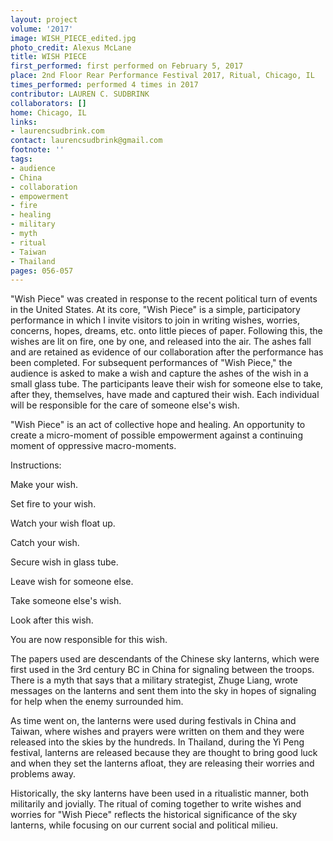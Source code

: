 ```yaml
---
layout: project
volume: '2017'
image: WISH_PIECE_edited.jpg
photo_credit: Alexus McLane
title: WISH PIECE
first_performed: first performed on February 5, 2017
place: 2nd Floor Rear Performance Festival 2017, Ritual, Chicago, IL
times_performed: performed 4 times in 2017
contributor: LAUREN C. SUDBRINK
collaborators: []
home: Chicago, IL
links:
- laurencsudbrink.com
contact: laurencsudbrink@gmail.com
footnote: ''
tags:
- audience
- China
- collaboration
- empowerment
- fire
- healing
- military
- myth
- ritual
- Taiwan
- Thailand
pages: 056-057
---
```


"Wish Piece" was created in response to the recent political turn of events in the United States. At its core, "Wish Piece" is a simple, participatory performance in which I invite visitors to join in writing wishes, worries, concerns, hopes, dreams, etc. onto little pieces of paper. Following this, the wishes are lit on fire, one by one, and released into the air. The ashes fall and are retained as evidence of our collaboration after the performance has been completed. For subsequent performances of "Wish Piece," the audience is asked to make a wish and capture the ashes of the wish in a small glass tube. The participants leave their wish for someone else to take, after they, themselves, have made and captured their wish. Each individual will be responsible for the care of someone else's wish.

"Wish Piece" is an act of collective hope and healing. An opportunity to create a micro-moment of possible empowerment against a continuing moment of oppressive macro-moments.

Instructions:

Make your wish.

Set fire to your wish.

Watch your wish float up.

Catch your wish.

Secure wish in glass tube.

Leave wish for someone else.

Take someone else's wish.

Look after this wish.

You are now responsible for this wish.

The papers used are descendants of the Chinese sky lanterns, which were first used in the 3rd century BC in China for signaling between the troops. There is a myth that says that a military strategist, Zhuge Liang, wrote messages on the lanterns and sent them into the sky in hopes of signaling for help when the enemy surrounded him.

As time went on, the lanterns were used during festivals in China and Taiwan, where wishes and prayers were written on them and they were released into the skies by the hundreds. In Thailand, during the Yi Peng festival, lanterns are released because they are thought to bring good luck and when they set the lanterns afloat, they are releasing their worries and problems away.

Historically, the sky lanterns have been used in a ritualistic manner, both militarily and jovially. The ritual of coming together to write wishes and worries for "Wish Piece" reflects the historical significance of the sky lanterns, while focusing on our current social and political milieu.
